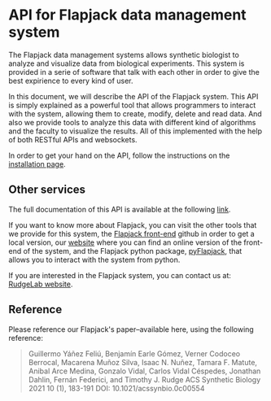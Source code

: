 # API for Flapjack data management system

The Flapjack data management systems allows synthetic biologist to analyze and visualize data from biological experiments. This system is provided in a serie of software that talk with each other in order to give the best expirience to every kind of user.

In this document, we will describe the API of the Flapjack system. This API is simply explained as a powerful tool that allows programmers to interact with the system, allowing them to create, modify, delete and read data. And also we provide tools to analyze this data with different kind of algorithms and the faculty to visualize the results. All of this implemented with the help of both RESTful APIs and websockets.

In order to get your hand on the API, follow the instructions on the [installation page](https://github.com/RudgeLab/flapjack_api/wiki/Installation-and-deployment).

## Other services
The full documentation of this API is available at the following [link](https://flapjacksynbio.github.io/flapjack_api/#introduction).

If you want to know more about Flapjack, you can visit the other tools that we provide for this system, the [Flapjack front-end](https://github.com/RudgeLab/flapjack_frontend) github in order to get a local version, our [website](http://flapjack.rudge-lab.org/) where you can find an online version of the front-end of the system, and the Flapjack python package, [pyFlapjack](https://github.com/RudgeLab/flapjack), that allows you to interact with the system from python. 

If you are interested in the Flapjack system, you can contact us at: [RudgeLab website](https://rudgelab.wordpress.com/).

## Reference

Please reference our Flapjack's paper–available here, using the following reference:

>Guillermo Yáñez Feliú, Benjamín Earle Gómez, Verner Codoceo Berrocal, Macarena Muñoz Silva, Isaac N. Nuñez, Tamara F. Matute, Anibal Arce Medina, Gonzalo Vidal, Carlos Vidal Céspedes, Jonathan Dahlin, Fernán Federici, and Timothy J. Rudge ACS Synthetic Biology 2021 10 (1), 183-191 DOI: 10.1021/acssynbio.0c00554
